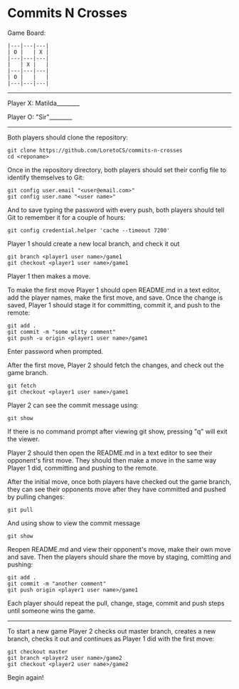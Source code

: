 Commits N Crosses
=================

 Game Board:

	|---|---|---|
	| O |   | X |
	|---|---|---|
	|   | X |   |
	|---|---|---|
	| O |   |   |
	|---|---|---|

-------------

 Player X: Matilda________
 
 Player O: "Sir"________

-------------

 Both players should clone the repository:

    git clone https://github.com/LoretoCS/commits-n-crosses
    cd <reponame>
   
 Once in the repository directory, both players should set their config file to identify themselves to Git:

    git config user.email "<user@email.com>"
    git config user.name "<user name>"	

 And to save typing the password with every push, both players should tell Git to remember it for a couple of hours:

    git config credential.helper 'cache --timeout 7200'

 Player 1 should create a new local branch, and check it out

    git branch <player1 user name>/game1
    git checkout <player1 user name>/game1

 Player 1 then makes a move.


 To make the first move Player 1 should open README.md in a text editor, add the player names, make the first move, and save. Once the change is saved, Player 1 should stage it for committing, commit it, and push to the remote:	

    git add .
    git commit -m "some witty comment"
    git push -u origin <player1 user name>/game1

 Enter password when prompted.
    
 After the first move, Player 2 should fetch the changes, and check out the game branch.

    git fetch
    git checkout <player1 user name>/game1

 Player 2 can see the commit message using:

    git show

 If there is no command prompt after viewing git show, pressing "q" will exit the viewer.

 Player 2 should then open the README.md in a text editor to see their opponent's first move. They should then make a move in the same way Player 1 did, committing and pushing to the remote. 

 After the initial move, once both players have checked out the game branch, they can see their opponents move after they have committed and pushed by pulling changes:

    git pull

 And using show to view the commit message

    git show
    
 Reopen README.md and view their opponent's move, make their own move and save. Then the players should share the move by staging, comitting and pushing:

    git add .
    git commit -m "another comment"
    git push origin <player1 user name>/game1

 Each player should repeat the pull, change, stage, commit and push steps until someone wins the game.

-------------

 To start a new game Player 2 checks out master branch, creates a new branch, checks it out and continues as Player 1 did with the first move:

    git checkout master
    git branch <player2 user name>/game2
    git checkout <player2 user name>/game2

 Begin again!
